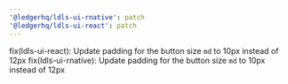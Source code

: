 ```yaml
---
'@ledgerhq/ldls-ui-rnative': patch
'@ledgerhq/ldls-ui-react': patch
---
```


fix(ldls-ui-react): Update padding for the button size `md` to 10px instead of 12px
fix(ldls-ui-rnative): Update padding for the button size `md` to 10px instead of 12px
